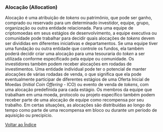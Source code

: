 ### Alocação (Allocation)

Alocação é uma atribuição de _tokens_ ou patrimônio, que pode ser ganho, comprado ou reservado para um determinado investidor, equipe, grupo, organização ou outra entidade relacionada. Para uma equipe de criptomoedas em seus estágios de desenvolvimento, a equipe executiva ou comunidade pode trabalhar para decidir quais alocações de _tokens_ devem ser divididas em diferentes iniciativas e departamentos. Se uma equipe tiver uma fundação ou outra entidade que controle os fundos, ela também poderá decidir criar uma alocação para uma tesouraria do _token_ a ser utilizada conforme especificado pela equipe ou comunidade. Os investidores também podem receber alocações em rodadas de investimentos. Uma entidade individual pode ter o potencial de manter alocações de várias rodadas de venda, o que significa que ela pode eventualmente participar de diferentes estágios de uma Oferta Inicial de Moedas (_Initial Coin Offering_ - ICO) ou evento de venda de _tokens_, com uma alocação predefinida para cada estágio. Os membros da equipe que trabalham em uma moeda, protocolo ou projeto específico também podem receber parte de uma alocação de equipe como recompensa por seu trabalho. Em certas situações, as alocações são distribuídas ao longo do tempo como parte de uma recompensa em bloco ou durante um período de aquisição ou precipício.

[Voltar ao Índice](../)